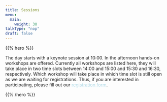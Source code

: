 ```yaml
---
title: Sessions
menu:
  main:
    weight: 30
talkType: "nop"
draft: false    
---
```


{{% hero %}}

<!-- TODO: filter and search -->
The day starts with a keynote session at 10:00. In the afternoon hands-on workshops are offered. Currently all workshops are listed here, they will take place in two time slots between 14:00 and 15:00 and 15:30 and 16:30, respectively. Which workshop will take place in which time slot is still open as we are waiting for registrations. Thus, if you are interested in participating, please fill out our <a style="color: lightblue" href="https://forms.gle/xXK2vxUtnvzP2Nn3A">registration form</a>.


{{% /hero %}}

